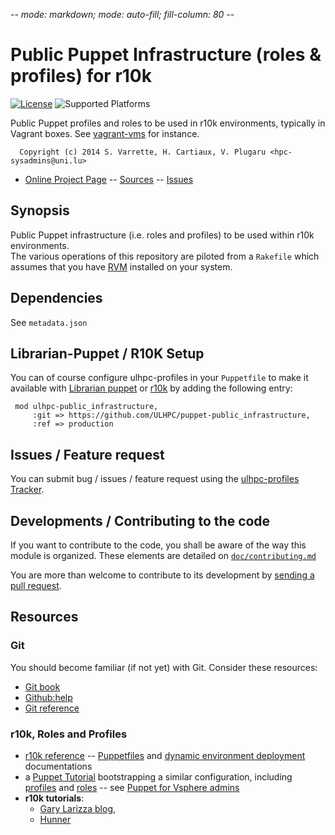 -*- mode: markdown; mode: auto-fill; fill-column: 80 -*-

# Public Puppet Infrastructure (roles & profiles) for r10k

[![License](http://img.shields.io/:license-apache2.0-blue.svg)](LICENSE)
![Supported Platforms](http://img.shields.io/badge/platform-debian-lightgrey.svg)

Public Puppet profiles and roles to be used in r10k environments, typically in
Vagrant boxes. See [vagrant-vms](https://github.com/Falkor/vagrant-vms) for
instance. 

      Copyright (c) 2014 S. Varrette, H. Cartiaux, V. Plugaru <hpc-sysadmins@uni.lu>
      

* [Online Project Page](https://github.com/ULHPC/puppet-profiles)  -- [Sources](https://github.com/ULHPC/puppet-profiles) -- [Issues](https://github.com/ULHPC/puppet-profiles/issues)

## Synopsis

Public Puppet infrastructure (i.e. roles and profiles) to be used within r10k
environments.  
The various operations of this repository are piloted from a `Rakefile` which
assumes that you have [RVM](https://rvm.io/) installed on your system.

## Dependencies

See `metadata.json`



## Librarian-Puppet / R10K Setup

You can of course configure ulhpc-profiles in your `Puppetfile` to make it 
available with [Librarian puppet](http://librarian-puppet.com/) or
[r10k](https://github.com/adrienthebo/r10k) by adding the following entry:

     mod ulhpc-public_infrastructure, 
         :git => https://github.com/ULHPC/puppet-public_infrastructure,
         :ref => production 

## Issues / Feature request

You can submit bug / issues / feature request using the 
[ulhpc-profiles Tracker](https://github.com/ULHPC/puppet-profiles/issues). 


## Developments / Contributing to the code 

If you want to contribute to the code, you shall be aware of the way this module
is organized.
These elements are detailed on [`doc/contributing.md`](doc/contributing.md)

You are more than welcome to contribute to its development by 
[sending a pull request](https://help.github.com/articles/using-pull-requests). 

## Resources

### Git 

You should become familiar (if not yet) with Git. Consider these resources: 

* [Git book](http://book.git-scm.com/index.html)
* [Github:help](http://help.github.com/mac-set-up-git/)
* [Git reference](http://gitref.org/)

### r10k, Roles and Profiles

* [r10k reference](https://github.com/adrienthebo/r10k) --
  [Puppetfiles](https://github.com/adrienthebo/r10k/blob/master/doc/puppetfile.mkd)
  and
  [dynamic environment deployment](https://github.com/adrienthebo/r10k/blob/master/doc/dynamic-environments.mkd)
  documentations
* a [Puppet Tutorial](https://github.com/rnelson0/puppet-tutorial) bootstrapping
  a similar configuration, including
  [profiles](https://github.com/rnelson0/rnelson0-profile) and
  [roles](https://github.com/rnelson0/rnelson0-role) -- see
  [Puppet for Vsphere admins](http://rnelson0.com/puppet-for-vsphere-admins/)
* __r10k tutorials__:
  * [Gary Larizza blog](http://garylarizza.com/blog/2014/02/18/puppet-workflow-part-3/),  
  * [Hunner](https://github.com/hunner/roles_and_profiles)
